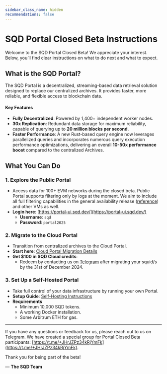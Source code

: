 ```yaml
---
sidebar_class_name: hidden
recommendations: false
---
```


# SQD Portal Closed Beta Instructions

Welcome to the SQD Portal Closed Beta! We appreciate your interest. Below, you’ll find clear instructions on what to do next and what to expect.

## What is the SQD Portal?

The SQD Portal is a decentralized, streaming-based data retrieval solution designed to replace our centralized archives. It provides faster, more reliable, and flexible access to blockchain data.

#### Key Features

- **Fully Decentralized**: Powered by 1,400+ independent worker nodes.
- **30x Replication**: Redundant data storage for maximum reliability, capable of querying up to **20 million blocks per second**.
- **Faster Performance**: A new Rust-based query engine now leverages parallelized queries and incorporates numerous query execution performance optimizations, delivering an overall **10-50x performance boost** compared to the centralized Archives.

## What You Can Do


### 1. Explore the Public Portal

- Access data for 100+ EVM networks during the closed beta. Public Portal supports filtering only by logs at the moment. We aim to include all full filtering capabilities in the general availability release ([reference](https://docs.sqd.dev/subsquid-network/reference/evm-api/)) and other VMs as well.
- **Login here**: [https://portal-ui.sqd.dev/](https://portal-ui.sqd.dev/)
	- **Username**: `sqd`
	- **Password**: `portal2025`


### 2. Migrate to the Cloud Portal

- Transition from centralized archives to the Cloud Portal.
- **Start here**: [Cloud Portal Migration Details](https://docs.sqd.dev/cloud/resources/migrate-to-portal/)
- **Get $100 in SQD Cloud credits**:
	- Redeem by contacting us on [Telegram](https://t.me/+JHrJZPz34kRjYmFk) after migrating your squid/s by the 31st of December 2024.


### 3. Set Up a Self-Hosted Portal

- Take full control of your data infrastructure by running your own Portal.
- **Setup Guide**: [Self-Hosting Instructions](https://docs.sqd.dev/subsquid-network/participate/portal/)
- **Requirements**
  - Minimum 10,000 SQD tokens.
  - A working Docker installation.
  - Some Arbitrum ETH for gas.

----

If you have any questions or feedback for us, please reach out to us on Telegram. We have created a special group for Portal Closed Beta participants: [https://t.me/+JHrJZPz34kRjYmFk](https://t.me/+JHrJZPz34kRjYmFk). 

Thank you for being part of the beta! 

— **The SQD Team**

